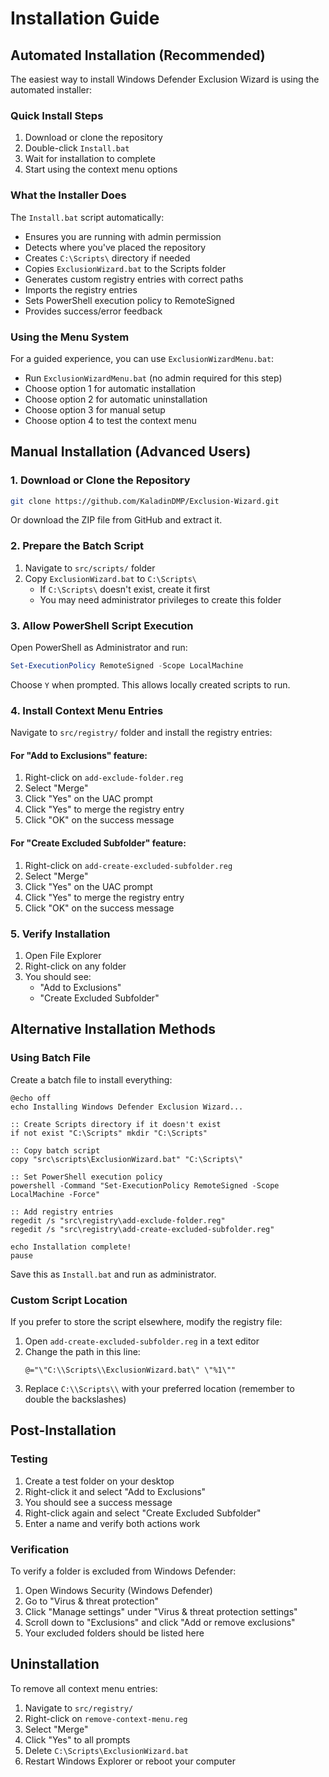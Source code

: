 # Installation Guide

## Automated Installation (Recommended)

The easiest way to install Windows Defender Exclusion Wizard is using the automated installer:

### Quick Install Steps

1. Download or clone the repository
2. Double-click `Install.bat`
3. Wait for installation to complete
5. Start using the context menu options

### What the Installer Does

The `Install.bat` script automatically:
- Ensures you are running with admin permission
- Detects where you've placed the repository
- Creates `C:\Scripts\` directory if needed
- Copies `ExclusionWizard.bat` to the Scripts folder
- Generates custom registry entries with correct paths
- Imports the registry entries
- Sets PowerShell execution policy to RemoteSigned
- Provides success/error feedback

### Using the Menu System

For a guided experience, you can use `ExclusionWizardMenu.bat`:
- Run `ExclusionWizardMenu.bat` (no admin required for this step)
- Choose option 1 for automatic installation
- Choose option 2 for automatic uninstallation
- Choose option 3 for manual setup
- Choose option 4 to test the context menu

## Manual Installation (Advanced Users)

### 1. Download or Clone the Repository

```bash
git clone https://github.com/KaladinDMP/Exclusion-Wizard.git
```

Or download the ZIP file from GitHub and extract it.

### 2. Prepare the Batch Script

1. Navigate to `src/scripts/` folder
2. Copy `ExclusionWizard.bat` to `C:\Scripts\`
   - If `C:\Scripts\` doesn't exist, create it first
   - You may need administrator privileges to create this folder

### 3. Allow PowerShell Script Execution

Open PowerShell as Administrator and run:
```powershell
Set-ExecutionPolicy RemoteSigned -Scope LocalMachine
```

Choose `Y` when prompted. This allows locally created scripts to run.

### 4. Install Context Menu Entries

Navigate to `src/registry/` folder and install the registry entries:

#### For "Add to Exclusions" feature:
1. Right-click on `add-exclude-folder.reg`
2. Select "Merge"
3. Click "Yes" on the UAC prompt
4. Click "Yes" to merge the registry entry
5. Click "OK" on the success message

#### For "Create Excluded Subfolder" feature:
1. Right-click on `add-create-excluded-subfolder.reg`
2. Select "Merge"
3. Click "Yes" on the UAC prompt
4. Click "Yes" to merge the registry entry
5. Click "OK" on the success message

### 5. Verify Installation

1. Open File Explorer
2. Right-click on any folder
3. You should see:
   - "Add to Exclusions"
   - "Create Excluded Subfolder"

## Alternative Installation Methods

### Using Batch File

Create a batch file to install everything:

```batch
@echo off
echo Installing Windows Defender Exclusion Wizard...

:: Create Scripts directory if it doesn't exist
if not exist "C:\Scripts" mkdir "C:\Scripts"

:: Copy batch script
copy "src\scripts\ExclusionWizard.bat" "C:\Scripts\"

:: Set PowerShell execution policy
powershell -Command "Set-ExecutionPolicy RemoteSigned -Scope LocalMachine -Force"

:: Add registry entries
regedit /s "src\registry\add-exclude-folder.reg"
regedit /s "src\registry\add-create-excluded-subfolder.reg"

echo Installation complete!
pause
```

Save this as `Install.bat` and run as administrator.

### Custom Script Location

If you prefer to store the script elsewhere, modify the registry file:

1. Open `add-create-excluded-subfolder.reg` in a text editor
2. Change the path in this line:
   ```reg
   @="\"C:\\Scripts\\ExclusionWizard.bat\" \"%1\""
   ```
3. Replace `C:\\Scripts\\` with your preferred location (remember to double the backslashes)

## Post-Installation

### Testing

1. Create a test folder on your desktop
2. Right-click it and select "Add to Exclusions"
3. You should see a success message
4. Right-click again and select "Create Excluded Subfolder"
5. Enter a name and verify both actions work

### Verification

To verify a folder is excluded from Windows Defender:

1. Open Windows Security (Windows Defender)
2. Go to "Virus & threat protection"
3. Click "Manage settings" under "Virus & threat protection settings"
4. Scroll down to "Exclusions" and click "Add or remove exclusions"
5. Your excluded folders should be listed here

## Uninstallation

To remove all context menu entries:

1. Navigate to `src/registry/`
2. Right-click on `remove-context-menu.reg`
3. Select "Merge"
4. Click "Yes" to all prompts
5. Delete `C:\Scripts\ExclusionWizard.bat`
6. Restart Windows Explorer or reboot your computer